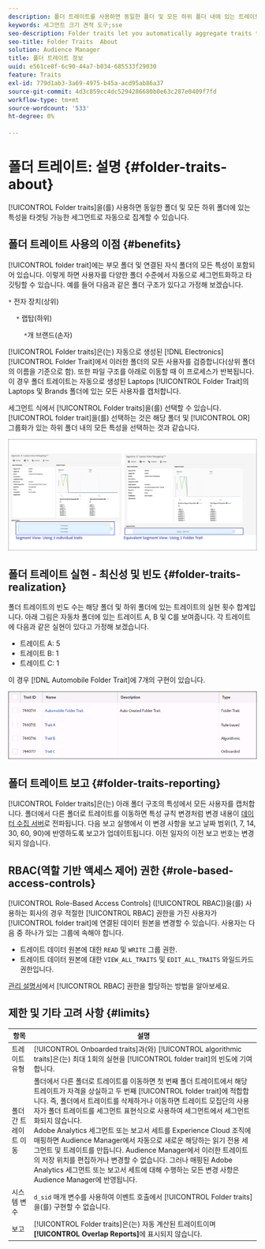 ```yaml
---
description: 폴더 트레이트를 사용하면 동일한 폴더 및 모든 하위 폴더 내에 있는 트레이트를 타겟팅 가능한 세그먼트로 자동으로 집계할 수 있습니다.
keywords: 세그먼트 크기 견적 도구;sse
seo-description: Folder traits let you automatically aggregate traits that reside within the same folder and all child folders into a targetable segment.
seo-title: Folder Traits  About
solution: Audience Manager
title: 폴더 트레이트 정보
uuid: e561ce8f-6c90-44a7-b034-685533f29030
feature: Traits
exl-id: 779d1ab3-3a69-4975-b45a-acd95ab86a37
source-git-commit: 4d3c859cc4dc5294286680b0e63c287e0409f7fd
workflow-type: tm+mt
source-wordcount: '533'
ht-degree: 0%

---
```


# 폴더 트레이트: 설명 {#folder-traits-about}

[!UICONTROL Folder traits]을(를) 사용하면 동일한 폴더 및 모든 하위 폴더에 있는 특성을 타겟팅 가능한 세그먼트로 자동으로 집계할 수 있습니다.

## 폴더 트레이트 사용의 이점 {#benefits}

[!UICONTROL folder trait]에는 부모 폴더 및 연결된 자식 폴더의 모든 특성이 포함되어 있습니다. 이렇게 하면 사용자를 다양한 폴더 수준에서 자동으로 세그먼트화하고 타깃팅할 수 있습니다. 예를 들어 다음과 같은 폴더 구조가 있다고 가정해 보겠습니다.

`*` 전자 장치(상위)

    `*` 랩탑(하위)

        `*`개 브랜드(손자)

[!UICONTROL Folder traits]은(는) 자동으로 생성된 [!DNL Electronics] [!UICONTROL Folder Trait]에서 이러한 폴더의 모든 사용자를 검증합니다(상위 폴더의 이름을 기준으로 함). 또한 파일 구조를 아래로 이동할 때 이 프로세스가 반복됩니다. 이 경우 폴더 트레이트는 자동으로 생성된 Laptops [!UICONTROL Folder Trait]의 Laptops 및 Brands 폴더에 있는 모든 사용자를 캡처합니다.

세그먼트 식에서 [!UICONTROL Folder traits]을(를) 선택할 수 있습니다. [!UICONTROL folder trait]을(를) 선택하는 것은 해당 폴더 및 [!UICONTROL OR] 그룹화가 있는 하위 폴더 내의 모든 특성을 선택하는 것과 같습니다.

![](assets/folder-traits-compare-border.jpg)

## 폴더 트레이트 실현 - 최신성 및 빈도 {#folder-traits-realization}

폴더 트레이트의 빈도 수는 해당 폴더 및 하위 폴더에 있는 트레이트의 실현 횟수 합계입니다. 아래 그림은 자동차 폴더에 있는 트레이트 A, B 및 C를 보여줍니다. 각 트레이트에 다음과 같은 실현이 있다고 가정해 보겠습니다.

* 트레이트 A: 5
* 트레이트 B: 1
* 트레이트 C: 1

이 경우 [!DNL Automobile Folder Trait]에 7개의 구현이 있습니다.

![](assets/folder_traits_rollup_border.png)

## 폴더 트레이트 보고 {#folder-traits-reporting}

[!UICONTROL Folder traits]은(는) 아래 폴더 구조의 특성에서 모든 사용자를 캡처합니다. 폴더에서 다른 폴더로 트레이트를 이동하면 특성 규칙 변경처럼 변경 내용이 [데이터 수집 서버](../../reference/system-components/components-data-collection.md)로 전파됩니다. 다음 보고 실행에서 이 변경 사항을 보고 날짜 범위(1, 7, 14, 30, 60, 90)에 반영하도록 보고가 업데이트됩니다. 이전 일자의 이전 보고 번호는 변경되지 않습니다.

## RBAC(역할 기반 액세스 제어) 권한 {#role-based-access-controls}

[!UICONTROL Role-Based Access Controls] ([!UICONTROL RBAC])을(를) 사용하는 회사의 경우 적절한 [!UICONTROL RBAC] 권한을 가진 사용자가 [!UICONTROL folder trait]에 연결된 데이터 원본을 변경할 수 있습니다. 사용자는 다음 중 하나가 있는 그룹에 속해야 합니다.

* 트레이트 데이터 원본에 대한 `READ` 및 `WRITE` 그룹 권한.
* 트레이트 데이터 원본에 대한 `VIEW_ALL_TRAITS` 및 `EDIT_ALL_TRAITS` 와일드카드 권한입니다.

[관리 설명서](../../features/administration/administration-overview.md#create-group)에서 [!UICONTROL RBAC] 권한을 할당하는 방법을 알아보세요.

## 제한 및 기타 고려 사항 {#limits}

| 항목 | 설명 |
|---|---|
| 트레이트 유형 | [!UICONTROL Onboarded traits]과(와) [!UICONTROL algorithmic traits]은(는) 최대 1회의 실현을 [!UICONTROL folder trait]의 빈도에 기여합니다. |
| 폴더 간 트레이트 이동 | 폴더에서 다른 폴더로 트레이트를 이동하면 첫 번째 폴더 트레이트에서 해당 트레이트가 자격을 상실하고 두 번째 [!UICONTROL folder trait]에 적합합니다. 즉, 폴더에서 트레이트를 삭제하거나 이동하면 트레이트 모집단의 사용자가 폴더 트레이트를 세그먼트 표현식으로 사용하여 세그먼트에서 세그먼트화되지 않습니다. <br> Adobe Analytics 세그먼트 또는 보고서 세트를 Experience Cloud 조직에 매핑하면 Audience Manager에서 자동으로 새로운 해당하는 읽기 전용 세그먼트 및 트레이트를 만듭니다. Audience Manager에서 이러한 트레이트의 저장 위치를 편집하거나 변경할 수 없습니다. 그러나 매핑된 Adobe Analytics 세그먼트 또는 보고서 세트에 대해 수행하는 모든 변경 사항은 Audience Manager에 반영됩니다. |
| 시스템 변수 | `d_sid` 매개 변수를 사용하여 이벤트 호출에서 [!UICONTROL Folder traits]을(를) 구현할 수 없습니다. |
| 보고 | [!UICONTROL Folder traits]은(는) 자동 계산된 트레이트이며 **[!UICONTROL Overlap Reports]**&#x200B;에 표시되지 않습니다. |
